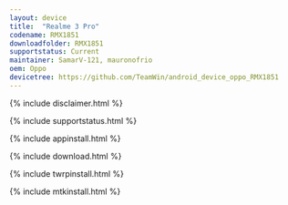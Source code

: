 ```yaml
---
layout: device
title:  "Realme 3 Pro"
codename: RMX1851
downloadfolder: RMX1851
supportstatus: Current
maintainer: SamarV-121, mauronofrio
oem: Oppo
devicetree: https://github.com/TeamWin/android_device_oppo_RMX1851
---
```


{% include disclaimer.html %}

{% include supportstatus.html %}

{% include appinstall.html %}

{% include download.html %}

{% include twrpinstall.html %}

{% include mtkinstall.html %}

